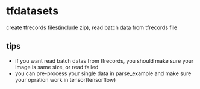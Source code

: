 # tfdatasets
create tfrecords files(include zip), read batch data from tfrecords file

## tips
- if you want read batch datas from tfrecords, you should make sure your image is same size, or read failed
- you can pre-process your single data in parse_example and make sure your opration work in tensor(tensorflow)
